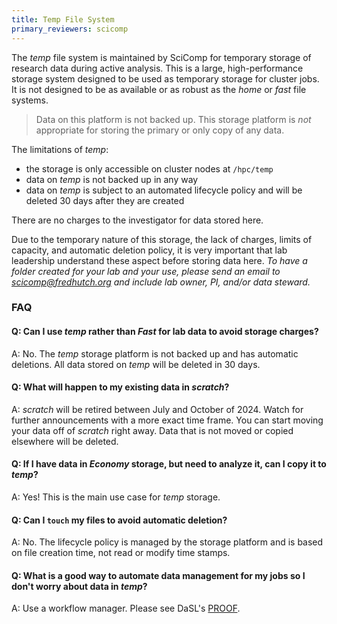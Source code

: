 ```yaml
---
title: Temp File System
primary_reviewers: scicomp
---
```


The _temp_ file system is maintained by SciComp for temporary storage of research data during active analysis. This is a large, high-performance storage system designed to be used as temporary storage for cluster jobs.  It is not designed to be as available or as robust as the _home_ or _fast_ file systems.

> Data on this platform is not backed up. This storage platform is _not_ appropriate for storing the primary or only copy of any data. 

The limitations of _temp_:
* the storage is only accessible on cluster nodes at `/hpc/temp`
* data on _temp_ is not backed up in any way
* data on _temp_ is subject to an automated lifecycle policy and will be deleted 30 days after they are created

There are no charges to the investigator for data stored here. 

Due to the temporary nature of this storage, the lack of charges, limits of capacity, and automatic deletion policy, it is very important that lab leadership understand these aspect before storing data here. *To have a folder created for your lab and your use, please send an email to scicomp@fredhutch.org and include lab owner, PI, and/or data steward.*

### FAQ

#### Q: Can I use _temp_ rather than _Fast_ for lab data to avoid storage charges?
A: No. The _temp_ storage platform is not backed up and has automatic deletions. All data stored on _temp_ will be deleted in 30 days.

#### Q: What will happen to my existing data in _scratch_?
A: _scratch_ will be retired between July and October of 2024. Watch for further announcements with a more exact time frame. You can start moving your data off of _scratch_ right away. Data that is not moved or copied elsewhere will be deleted.

#### Q: If I have data in _Economy_ storage, but need to analyze it, can I copy it to _temp_?
A: Yes! This is the main use case for _temp_ storage.

#### Q: Can I `touch` my files to avoid automatic deletion?
A: No. The lifecycle policy is managed by the storage platform and is based on file creation time, not read or modify time stamps.

#### Q: What is a good way to automate data management for my jobs so I don't worry about data in _temp_?
A: Use a workflow manager. Please see DaSL's [PROOF](/datascience/proof).
